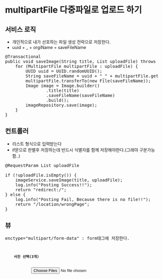 # multipartFile 다중파일로 업로드 하기

## 서비스 로직
* 개인적으로 내가 선호하는 파일 생성 전략으로 저장한다. 
* uuid + _ + orgiName = saveFileName
<pre>
@Transactional
public void saveImage(String title, List<MultipartFile> uploadFile) throws IOException {
    for (MultipartFile multipartFile : uploadFile) {
        UUID uuid = UUID.randomUUID();
        String saveFileName = uuid + "_" + multipartFile.getOriginalFilename();
        multipartFile.transferTo(new File(saveFileName));
        Image image = Image.builder()
                .title(title)
                .saveFileName(saveFileName)
                .build();
        imageRepository.save(image);
    }
}
</pre>

## 컨트롤러
* 리스트 형식으로 입력받는다
* if문으로 판별후 저장하는데 반드시 식별자를 함께 저장해야한다.(그래야 구분가능함..)
<pre>
@RequestParam List<MultipartFile> uploadFile

if (!uploadFile.isEmpty()) {
    imageService.saveImage(title, uploadFile);
    log.info("Posting Success!!");
    return "redirect:/";
} else {
    log.info("Posting Fail, Because there is no file!!");
    return "/location/wrongPage";
}
</pre>

## 뷰
<pre>
enctype="multipart/form-data" : form태그에 저장한다.
</pre>
<code>
<div class="form-group row">
    <label for="inputFile" class="col-sm-2 col-form-label"><strong>사진 선택(3개)</strong></label>
        <div class="col-sm-10">
            <input class="form-control" type="file" name="uploadFile" multiple="multiple" id="inputFile">
        </div>
    </label>
</div>
</code>
